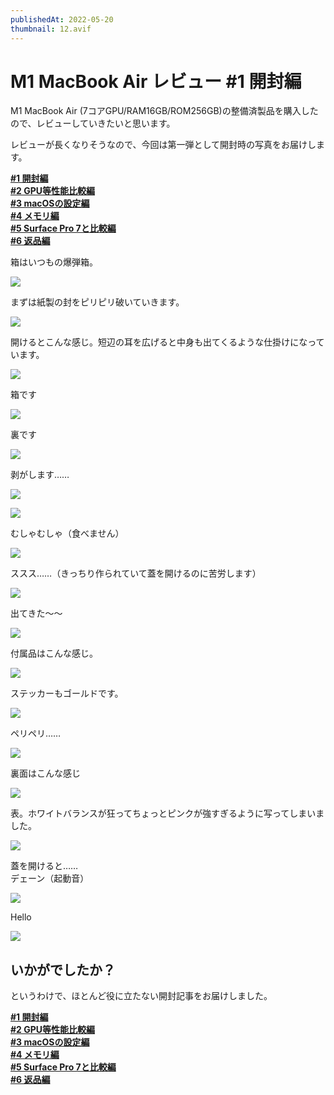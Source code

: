 ```yaml
---
publishedAt: 2022-05-20
thumbnail: 12.avif
---
```


# M1 MacBook Air レビュー #1 開封編

M1 MacBook Air (7コアGPU/RAM16GB/ROM256GB)の整備済製品を購入したので、レビューしていきたいと思います。

レビューが長くなりそうなので、今回は第一弾として開封時の写真をお届けします。

[**#1 開封編**](../05-20-m1mba-1)  
[**#2 GPU等性能比較編**](../05-21-m1mba-2)  
[**#3 macOSの設定編**](../05-22-m1mba-3)  
[**#4 メモリ編**](../05-23-m1mba-4)  
[**#5 Surface Pro 7と比較編**](../05-24-m1mba-5)  
[**#6 返品編**](../05-25-m1mba-6)

箱はいつもの爆弾箱。

![](0.avif)

まずは紙製の封をピリピリ破いていきます。

![](1.avif)

開けるとこんな感じ。短辺の耳を広げると中身も出てくるような仕掛けになっています。

![](2.avif)

箱です

![](3.avif)

裏です

![](4.avif)

剥がします……

![](5.avif)

![](6.avif)

むしゃむしゃ（食べません）

![](7.avif)

ススス……（きっちり作られていて蓋を開けるのに苦労します）

![](8.avif)

出てきた〜〜

![](9.avif)

付属品はこんな感じ。

![](10.avif)

ステッカーもゴールドです。

![](11.avif)

ペリペリ……

![](12.avif)

裏面はこんな感じ

![](13.avif)

表。ホワイトバランスが狂ってちょっとピンクが強すぎるように写ってしまいました。

![](14.avif)

蓋を開けると……\
デェーン（起動音）

![](15.avif)

Hello

![](16.avif)

## いかがでしたか？

というわけで、ほとんど役に立たない開封記事をお届けしました。

[**#1 開封編**](../05-20-m1mba-1)  
[**#2 GPU等性能比較編**](../05-21-m1mba-2)  
[**#3 macOSの設定編**](../05-22-m1mba-3)  
[**#4 メモリ編**](../05-23-m1mba-4)  
[**#5 Surface Pro 7と比較編**](../05-24-m1mba-5)  
[**#6 返品編**](../05-25-m1mba-6)
